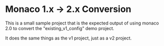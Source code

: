 # Monaco 1.x -> 2.x Conversion 

This is a small sample project that is the expected output of using monaco 2.0 to convert the "existing_v1_config" demo project.

It does the same things as the v1 project, just as a v2 project.